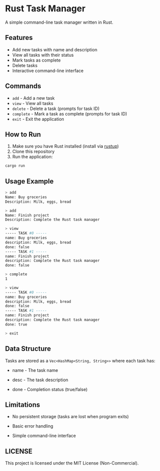 # Rust Task Manager

A simple command-line task manager written in Rust.

## Features

- Add new tasks with name and description
- View all tasks with their status
- Mark tasks as complete
- Delete tasks
- Interactive command-line interface

## Commands

- `add` - Add a new task
- `view` - View all tasks
- `delete` - Delete a task (prompts for task ID)
- `complete` - Mark a task as complete (prompts for task ID)
- `exit` - Exit the application

## How to Run

1. Make sure you have Rust installed (install via [rustup](https://rustup.rs/))
2. Clone this repository
3. Run the application:

```sh
cargo run
```

## Usage Example
```sh
> add
Name: Buy groceries
Description: Milk, eggs, bread

> add
Name: Finish project
Description: Complete the Rust task manager

> view
----- TASK #0 -----
name: Buy groceries
description: Milk, eggs, bread
done: false
----- TASK #1 -----
name: Finish project
description: Complete the Rust task manager
done: false

> complete
1

> view
----- TASK #0 -----
name: Buy groceries
description: Milk, eggs, bread
done: false
----- TASK #1 -----
name: Finish project
description: Complete the Rust task manager
done: true

> exit
```

## Data Structure
Tasks are stored as a ```Vec<HashMap<String, String>>``` where each task has:

- name - The task name

- desc - The task description

- done - Completion status (true/false)

## Limitations
- No persistent storage (tasks are lost when program exits)

- Basic error handling

- Simple command-line interface


## LICENSE
This project is licensed under the MIT License (Non-Commercial).